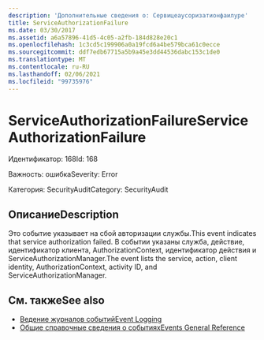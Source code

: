 ```yaml
---
description: 'Дополнительные сведения о: Сервицеаусоризатионфаилуре'
title: ServiceAuthorizationFailure
ms.date: 03/30/2017
ms.assetid: a6a57896-41d5-4c05-a2fb-184d828e20c1
ms.openlocfilehash: 1c3cd5c199906a0a19fcd6a4be579bca61c0ecce
ms.sourcegitcommit: ddf7edb67715a5b9a45e3dd44536dabc153c1de0
ms.translationtype: MT
ms.contentlocale: ru-RU
ms.lasthandoff: 02/06/2021
ms.locfileid: "99735976"
---
```

# <a name="serviceauthorizationfailure"></a><span data-ttu-id="c4520-103">ServiceAuthorizationFailure</span><span class="sxs-lookup"><span data-stu-id="c4520-103">ServiceAuthorizationFailure</span></span>

<span data-ttu-id="c4520-104">Идентификатор: 168</span><span class="sxs-lookup"><span data-stu-id="c4520-104">Id: 168</span></span>  
  
 <span data-ttu-id="c4520-105">Важность: ошибка</span><span class="sxs-lookup"><span data-stu-id="c4520-105">Severity: Error</span></span>  
  
 <span data-ttu-id="c4520-106">Категория: SecurityAudit</span><span class="sxs-lookup"><span data-stu-id="c4520-106">Category: SecurityAudit</span></span>  
  
## <a name="description"></a><span data-ttu-id="c4520-107">Описание</span><span class="sxs-lookup"><span data-stu-id="c4520-107">Description</span></span>  

 <span data-ttu-id="c4520-108">Это событие указывает на сбой авторизации службы.</span><span class="sxs-lookup"><span data-stu-id="c4520-108">This event indicates that service authorization failed.</span></span> <span data-ttu-id="c4520-109">В событии указаны служба, действие, идентификатор клиента, AuthorizationContext, идентификатор действия и ServiceAuthorizationManager.</span><span class="sxs-lookup"><span data-stu-id="c4520-109">The event lists the service, action, client identity, AuthorizationContext, activity ID, and ServiceAuthorizationManager.</span></span>  
  
## <a name="see-also"></a><span data-ttu-id="c4520-110">См. также</span><span class="sxs-lookup"><span data-stu-id="c4520-110">See also</span></span>

- [<span data-ttu-id="c4520-111">Ведение журналов событий</span><span class="sxs-lookup"><span data-stu-id="c4520-111">Event Logging</span></span>](index.md)
- [<span data-ttu-id="c4520-112">Общие справочные сведения о событиях</span><span class="sxs-lookup"><span data-stu-id="c4520-112">Events General Reference</span></span>](events-general-reference.md)
